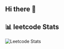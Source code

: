 ## Hi there 👋

## 📊 leetcode Stats

![Leetcode Stats](https://leetcard.jacoblin.cool/CeeJayMoss?ext=heatmap&theme=unicorn&font=lexendexa)

